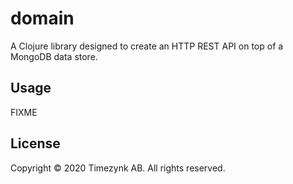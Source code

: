 # domain

A Clojure library designed to create an HTTP REST API on top of a MongoDB data store.

## Usage

FIXME

## License

Copyright © 2020 Timezynk AB. All rights reserved.
